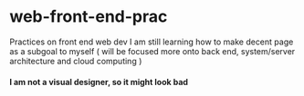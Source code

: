 # web-front-end-prac
Practices on front end web dev
I am still learning how to make decent page as a subgoal to myself
( will be focused more onto back end, system/server architecture and cloud computing )
#### I am not a visual designer, so it might look bad
